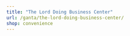 ```yaml
---
title: "The Lord Doing Business Center"
url: /ganta/the-lord-doing-business-center/
shop: convenience
---
```

